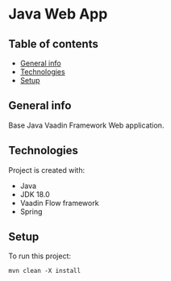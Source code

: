 # Java Web App

## Table of contents
* [General info](#general-info)
* [Technologies](#technologies)
* [Setup](#setup)

## General info
Base Java Vaadin Framework Web application.

## Technologies
Project is created with:
* Java
* JDK 18.0
* Vaadin Flow framework
* Spring

## Setup
To run this project:

```
mvn clean -X install
```